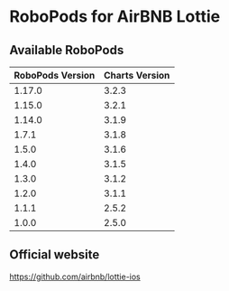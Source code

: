 # RoboPods for AirBNB Lottie

## Available RoboPods

| RoboPods Version  | Charts Version |
|-------------------|----------------|
| 1.17.0            | 3.2.3          |
| 1.15.0            | 3.2.1          |
| 1.14.0            | 3.1.9          |
| 1.7.1             | 3.1.8          |
| 1.5.0             | 3.1.6          |
| 1.4.0             | 3.1.5          |
| 1.3.0             | 3.1.2          |
| 1.2.0             | 3.1.1          |
| 1.1.1             | 2.5.2          |
| 1.0.0             | 2.5.0          |

## Official website

https://github.com/airbnb/lottie-ios